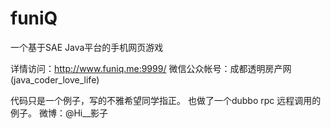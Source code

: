 # funiQ
一个基于SAE Java平台的手机网页游戏

详情访问：http://www.funiq.me:9999/ 微信公众帐号：成都透明房产网(java_coder_love_life)

代码只是一个例子，写的不雅希望同学指正。
也做了一个dubbo rpc 远程调用的例子。
微博：@Hi__影子
